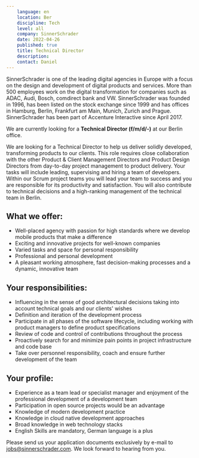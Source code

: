 ```yaml
---
    language: en
    location: Ber
    discipline: Tech
    level: all
    company: SinnerSchrader
    date: 2022-04-26
    published: true
    title: Technical Director
    description: 
    contact: Daniel
---
```


SinnerSchrader is one of the leading digital agencies in Europe with a focus on the design and development of digital products and services. More than 500 employees work on the digital transformation for companies such as ADAC, Audi, Bosch, comdirect bank and VW. SinnerSchrader was founded in 1996, has been listed on the stock exchange since 1999 and has offices in Hamburg, Berlin, Frankfurt am Main, Munich, Zurich and Prague. SinnerSchrader has been part of Accenture Interactive since April 2017.

We are currently looking for a **Technical Director (f/m/d/-)** at our Berlin office.

We are looking for a Technical Director to help us deliver solidly developed, transforming products to our clients. This role requires close collaboration with the other Product & Client Management Directors and Product Design Directors from day-to-day project management to product delivery.
Your tasks will include leading, supervising and hiring a team of developers. Within our Scrum project teams you will lead your team to success and you are responsible for its productivity and satisfaction. You will also contribute to technical decisions and a high-ranking management of the technical team in Berlin.

## What we offer:
- Well-placed agency with passion for high standards where we develop mobile products that make a difference
- Exciting and innovative projects for well-known companies
- Varied tasks and space for personal responsibility
- Professional and personal development
- A pleasant working atmosphere, fast decision-making processes and a dynamic, innovative team

## Your responsibilities:
- Influencing in the sense of good architectural decisions taking into account technical goals and our clients' wishes
- Definition and iteration of the development process
- Participate in all phases of the software lifecycle, including working with product managers to define product specifications
- Review of code and control of contributions throughout the process
- Proactively search for and minimize pain points in project infrastructure and code base
- Take over personnel responsibility, coach and ensure further development of the team

## Your profile:
- Experience as a team lead or specialist manager and enjoyment of the professional development of a development team
- Participation in open source projects would be an advantage
- Knowledge of modern development practice
- Knowledge in cloud native development approaches
- Broad knowledge in web technology stacks
- English Skills are mandatory, German language is a plus

Please send us your application documents exclusively by e-mail to <jobs@sinnerschrader.com>. We look forward to hearing from you.





